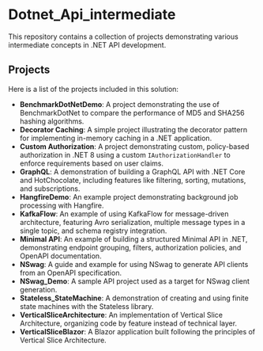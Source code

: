 # Dotnet_Api_intermediate

This repository contains a collection of projects demonstrating various intermediate concepts in .NET API development.

## Projects

Here is a list of the projects included in this solution:

-   **BenchmarkDotNetDemo**: A project demonstrating the use of BenchmarkDotNet to compare the performance of MD5 and SHA256 hashing algorithms.
-   **Decorator Caching**: A simple project illustrating the decorator pattern for implementing in-memory caching in a .NET application.
-   **Custom Authorization**: A project demonstrating custom, policy-based authorization in .NET 8 using a custom `IAuthorizationHandler` to enforce requirements based on user claims.
-   **GraphQL**: A demonstration of building a GraphQL API with .NET Core and HotChocolate, including features like filtering, sorting, mutations, and subscriptions.
-   **HangfireDemo**: An example project demonstrating background job processing with Hangfire.
-   **KafkaFlow**: An example of using KafkaFlow for message-driven architecture, featuring Avro serialization, multiple message types in a single topic, and schema registry integration.
-   **Minimal API**: An example of building a structured Minimal API in .NET, demonstrating endpoint grouping, filters, authorization policies, and OpenAPI documentation.
-   **NSwag**: A guide and example for using NSwag to generate API clients from an OpenAPI specification.
-   **NSwag_Demo**: A sample API project used as a target for NSwag client generation.
-   **Stateless_StateMachine**: A demonstration of creating and using finite state machines with the Stateless library.
-   **VerticalSliceArchitecture**: An implementation of Vertical Slice Architecture, organizing code by feature instead of technical layer.
-   **VerticalSliceBlazor**: A Blazor application built following the principles of Vertical Slice Architecture.
